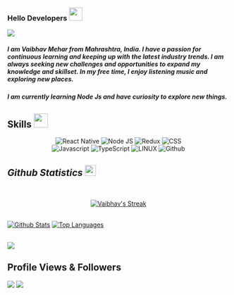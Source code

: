 ### Hello Developers <img src = "https://raw.githubusercontent.com/MartinHeinz/MartinHeinz/master/wave.gif" width = 30px>

<p>
  <a href="#"><img src="https://readme-typing-svg.herokuapp.com?&font=IBM+Plex+Sans&color=abcdef&size=20&lines=Welcome+to+my+GitHub+Profile!;I'm+a+React+Native+Developer;I'm+a+Computer+Science+engineer+Student" /></a>
</p>

##### I am Vaibhav Mehar from Mahrashtra, India. I have a passion for continuous learning and keeping up with the latest industry trends. I am always seeking new challenges and opportunities to expand my knowledge and skillset. In my free time, I enjoy listening music and exploring new places.

##### I am currently learning Node Js and have curiosity to explore new things.

 ## Skills  <img src = "https://media2.giphy.com/media/QssGEmpkyEOhBCb7e1/giphy.gif?cid=ecf05e47a0n3gi1bfqntqmob8g9aid1oyj2wr3ds3mg700bl&rid=giphy.gif" width=32px /> 
<div align="center">
  <img src="https://img.shields.io/badge/React_Native-20232A?style=for-the-badge&logo=react&logoColor=61DAFB" alt="React Native" />
  <img src="https://img.shields.io/badge/Node.js-339933?style=for-the-badge&logo=nodedotjs&logoColor=white" alt="Node JS" />
  <img src="https://img.shields.io/badge/Redux-593D88?style=for-the-badge&logo=redux&logoColor=white" alt="Redux" />
  <img src="https://img.shields.io/badge/CSS3-1572B6?style=for-the-badge&logo=css3&logoColor=white" alt="CSS" />
  <br />
  <img src="https://img.shields.io/badge/JavaScript-323330?style=for-the-badge&logo=javascript&logoColor=F7DF1E" alt="Javascript" />
  <img src="https://img.shields.io/badge/TypeScript-007ACC?style=for-the-badge&logo=typescript&logoColor=white" alt="TypeScript" />
  <img src="https://img.shields.io/badge/Linux-FCC624?style=for-the-badge&logo=linux&logoColor=black" alt="LINUX" />
  <img src="https://img.shields.io/badge/GitHub-100000?style=for-the-badge&logo=github&logoColor=white" alt="Github" />
  
</div>

<h2 align='left'><i>Github Statistics  <img src="https://media.giphy.com/media/cj87CxfRtrUifF3Ryk/giphy.gif" width="25px" /></i></h2>
<br />

<p align="center">
<a href="#">
<img  alt="Vaibhav's Streak" src="https://github-readme-streak-stats.herokuapp.com/?user=Vaib19121&theme=black-ice&hide_border=true&stroke=0000&background=060A0CD0"/>
</a>
</p>
<br />
 <a href="#"><img alt="Github Stats" src="https://github-readme-stats.vercel.app/api?username=Vaib19121&count_private=true&show_icons=true&theme=midnight-purple&hide_border=true&bg_color=0D1117" /></a>
  <a href="#"><img alt="Top Languages" src="https://github-readme-stats.vercel.app/api/top-langs/?username=Vaib19121&langs_count=8&count_private=true&layout=compact&theme=react&hide_border=true&bg_color=0D1117" /></a>
  <br/>
  <br />
  
  <a href="#"><img src="https://github-readme-activity-graph.cyclic.app/graph?username=Vaib19121&bg_color=0D1117&color=813DD1&title_color=5BCDEC" /></a>
 <br />

 
 
## Profile Views & Followers
<div align="left">
<img src="https://komarev.com/ghpvc/?username=Vaib19121&color=blueviolet">
<a href="https://github.com/Vaib19121?tab=followers"><img src="https://img.shields.io/github/followers/Vaib19121?label=Followers&style=social"></a>
<div>

  
